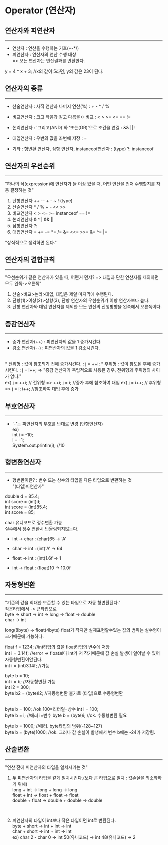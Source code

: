 Operator (연산자)
=========================

연산자와 피연산자
---------
*****

* 연산자 : 연산을 수행하는 기호(+-*/)
* 피연산자 : 연산자의 연산 수행 대상  
=> 모든 연산자는 연산결과를 반환한다.  

y = 4 * x + 3; //x의 값이 5라면, y의 값은 23이 된다.


연산자의 종류
--------
*****

* 산술연산자 : 사직 연산과 나머지 연산(%)
: + - * / %
 
* 비교연산자 : 크고 작음과 같고 다름을ㅇ 비교
: < > >= <= == !=

* 논리연산자 : '그리고(AND)'와 '또는(OR)'으로 조건을 연결
: && || !

* 대입연산자 : 우변의 값을 좌변에 저장
: =

* 기타 : 형변환 연산자, 삼항 연산자, instanceof연산자
: (type) ?: instanceof


연산자의 우선순위
----------
*****
  
"하나의 식(expression)에 연산자가 둘 이상 있을 때, 어떤 연산을 먼저 수행할지를 자동 결정하는 것"  
 
1. 단항연산자 ++ -- + - ~ ! (type)
2. 산술연산자 * / % + - << >>
3. 비교연산자 < > <= >= instanceof == !=
4. 논리연산자 & ^ | && || 
5. 삼항연산자 ?:
6. 대입연산자 = += -= *= /= &= <<= >>= &= ^= |=  

"상식적으로 생각하면 된다."


연산자의 결합규칙
-----------
*****

"우선순위가 같은 연산자가 있을 때, 어떤거 먼저? => 대입과 단한 연산자를 제외하면 모두 왼쪽->오른쪽"
1. 산술>비교>논리>대입, 대입은 제일 마지막에 수행된다.
2. 단항(1)>이상(2)>삼항(3), 단항 연산자의 우선순위가 이항 연산자보다 높다.
3. 단항 연산자와 대입 연산자를 제외한 모든 연산의 진행방향을 왼쪽에서 오른쪽이다.


증감연산자
-------------
*****

* 증가 연산자(++) : 피연산자의 값을 1 증가시킨다.
* 감소 연산자(--) : 피연산자의 값을 1 감소시킨다.  
<br>
* 전위형 : 값이 참조되기 전에 증가시킨다. : j = ++i;
* 후위형 : 값이 참도된 후에 증가시킨다.  : j = i++;  
=> "증감 연산자가 독립적으로 사용된 경우, 전위형과 후위형의 차이가 없다."   
<br>
ex) j = ++i; // 전위형  
=> ++i; j = i; //증가 후에 참조하여 대입  
  ex) j = i++; // 후위형  
  => j = i; i++; //참조하여 대입 후에 증가



부호연산자
-------------
*****

* '-'는 피연산자의 부호를 반대로 변경 (단항연산자)  
ex)  
int i = -10;  
i = -1;  
System.out.println(i); //10  


형변환연산자
-------------
*****

* 형변환이란?
: 변수 또는 상수의 타입을 다른 타입으로 변환하는 것  
"(타입)피연산자"

double d = 85.4;  
int score = (int)d;  
int score = (int)85.4;  
int score = 85;  
  
char 유니코드로 정수변환 가능  
실수에서 정수 변환시 반올림되지않는다.

* int -> char 
: (char)65 -> 'A'  

* char -> int
: (int)'A' -> 64

* float -> int
: (int)1.6f -> 1

* int -> float
: (float)10 -> 10.0f


자동형변환 
------------------
*****

"기존의 값을 최대한 보존할 수 있는 타입으로 자동 형변환된다."  
작은타입에서 -> 큰타입으로  
byte -> short -> int -> long -> float -> double  
char -> int

long(8byte) -> float(4byte) float가 작지만 실제표현할수있는 값의 범위는 실수형이 크기때문에 가능하다.

float f = 1234;  //int타입의 값을 float타입의 변수에 저장  
int i = 3.14f;   //error -> float보다 int가 저 작기때문에 값 손실 발생이 일어날 수 있어 자동형변환이안된다.  
int i = (int)3.14f;  //가능  


byte b = 10;  
int i = b;  //자동형변환 가능  
int i2 = 300;  
byte b2 = (byte)i2;  //자동형변환 불가로 (타입)으로 수동형변환  
<br>  

byte b = 100;  //ok  100=리터럴=상수
int i = 100;  
byte b = i;  //에러  i=변수
byte b = (byte)i;  //ok. 수동형변환 필요  
  
byte b = 1000;  //에러. byte타입의 범위(-128~127)  
byte b  = (byte)1000;  //ok. 그러나 값 손실이 발생해서 변수 b에는 -24가 저장됨.  
  

산술변환
------------
*****

"연산 전에 피연산자의 타입을 일치시키는 것"  
1. 두 피연산자의 타입을 같게 일치시킨다.(보다 큰 타입으로 일치 : 값손실을 최소화하기 위해)  
long + int -> long + long -> long  
float + int -> float + float -> float  
double + float -> double + double -> double  
<br>  

2. 피연산자의 타입이 int보다 작은 타입이면 int로 변환된다.  
byte + short -> int + int -> int  
char + short -> int + int -> int    
ex) char 2 - char 0 -> int 50(유니코드) -> int 48(유니코드) -> 2 







